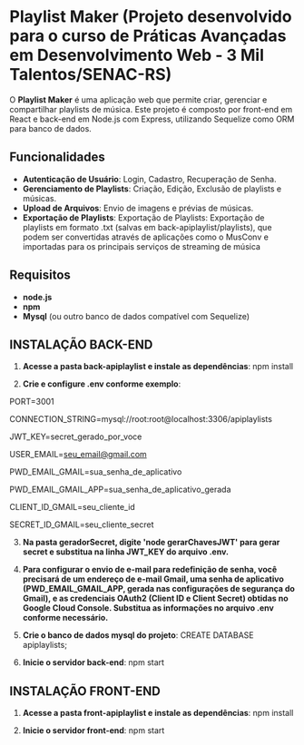 # Playlist Maker (Projeto desenvolvido para o curso de Práticas Avançadas em Desenvolvimento Web - 3 Mil Talentos/SENAC-RS)

O **Playlist Maker** é uma aplicação web que permite criar, gerenciar e compartilhar playlists de música. Este projeto é composto por front-end em React e back-end em Node.js com Express, utilizando Sequelize como ORM para banco de dados.

## Funcionalidades
- **Autenticação de Usuário**: Login, Cadastro, Recuperação de Senha.
- **Gerenciamento de Playlists**: Criação, Edição, Exclusão de playlists e músicas.
- **Upload de Arquivos**: Envio de imagens e prévias de músicas.
- **Exportação de Playlists**: Exportação de Playlists: Exportação de playlists em formato .txt (salvas em back-apiplaylist/playlists), que podem ser convertidas através de aplicações como o MusConv e importadas para os principais serviços de streaming de música

## Requisitos
- **node.js**
- **npm** 
- **Mysql** (ou outro banco de dados compatível com Sequelize)


## INSTALAÇÃO BACK-END
1. **Acesse a pasta back-apiplaylist e instale as dependências**:
npm install

2. **Crie e configure .env conforme exemplo**:

PORT=3001

CONNECTION_STRING=mysql://root:root@localhost:3306/apiplaylists

JWT_KEY=secret_gerado_por_voce

USER_EMAIL=seu_email@gmail.com

PWD_EMAIL_GMAIL=sua_senha_de_aplicativo

PWD_EMAIL_GMAIL_APP=sua_senha_de_aplicativo_gerada

CLIENT_ID_GMAIL=seu_cliente_id

SECRET_ID_GMAIL=seu_cliente_secret

3. **Na pasta geradorSecret, digite 'node gerarChavesJWT' para gerar secret e substitua na linha JWT_KEY do arquivo .env.**

4. **Para configurar o envio de e-mail para redefinição de senha, você precisará de um endereço de e-mail Gmail, uma senha de aplicativo (PWD_EMAIL_GMAIL_APP, gerada nas configurações de segurança do Gmail), e as credenciais OAuth2 (Client ID e Client Secret) obtidas no Google Cloud Console. Substitua as informações no arquivo .env conforme necessário.**

5. **Crie o banco de dados mysql do projeto**: 
CREATE DATABASE apiplaylists;

6. **Inicie o servidor back-end**: 
npm start


## INSTALAÇÃO FRONT-END
1. **Acesse a pasta front-apiplaylist e instale as dependências**:
npm install

2. **Inicie o servidor front-end**:
npm start
